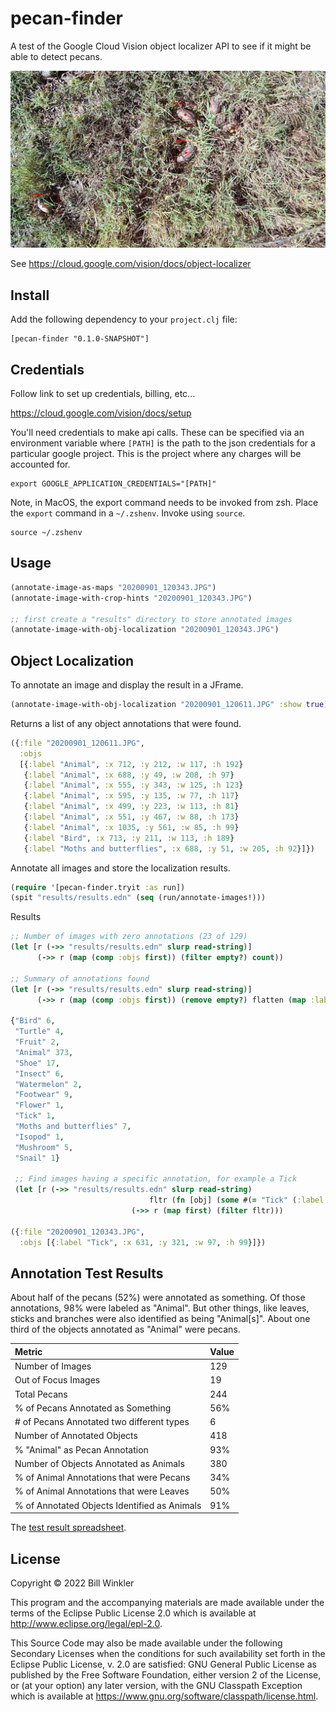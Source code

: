 # pecan-finder

A test of the Google Cloud Vision object localizer API to
see if it might be able to detect pecans.

![](results/20200901_120344.JPG)

See <https://cloud.google.com/vision/docs/object-localizer>

## Install
Add the following dependency to your `project.clj` file:

    [pecan-finder "0.1.0-SNAPSHOT"]

## Credentials

Follow link to set up credentials, billing, etc...

<https://cloud.google.com/vision/docs/setup>

You'll need credentials to make api calls. These can be specified via
an environment variable where `[PATH]` is the path to the json
credentials for a particular google project.  This is the project
where any charges will be accounted for.

``` shell
export GOOGLE_APPLICATION_CREDENTIALS="[PATH]"
```

Note, in MacOS, the export command needs to be invoked from zsh.
Place the `export` command in a `~/.zshenv`.  Invoke using `source`.

``` shell
source ~/.zshenv
```

## Usage

``` clojure
(annotate-image-as-maps "20200901_120343.JPG")
(annotate-image-with-crop-hints "20200901_120343.JPG")

;; first create a "results" directory to store annotated images
(annotate-image-with-obj-localization "20200901_120343.JPG")

```

## Object Localization

To annotate an image and display the result in a JFrame.

``` clojure
(annotate-image-with-obj-localization "20200901_120611.JPG" :show true) 
```

Returns a list of any object annotations that were found.
``` clojure
({:file "20200901_120611.JPG",
  :objs
  [{:label "Animal", :x 712, :y 212, :w 117, :h 192}
   {:label "Animal", :x 688, :y 49, :w 208, :h 97}
   {:label "Animal", :x 555, :y 343, :w 125, :h 123}
   {:label "Animal", :x 595, :y 135, :w 77, :h 117}
   {:label "Animal", :x 499, :y 223, :w 113, :h 81}
   {:label "Animal", :x 551, :y 467, :w 88, :h 173}
   {:label "Animal", :x 1035, :y 561, :w 85, :h 99}
   {:label "Bird", :x 713, :y 211, :w 113, :h 189}
   {:label "Moths and butterflies", :x 688, :y 51, :w 205, :h 92}]})
```

Annotate all images and store the localization results.

``` clojure
(require '[pecan-finder.tryit :as run])
(spit "results/results.edn" (seq (run/annotate-images!)))

```

Results

``` clojure
;; Number of images with zero annotations (23 of 129)
(let [r (->> "results/results.edn" slurp read-string)]
      (->> r (map (comp :objs first)) (filter empty?) count))

;; Summary of annotations found
(let [r (->> "results/results.edn" slurp read-string)]
      (->> r (map (comp :objs first)) (remove empty?) flatten (map :label) frequencies)) 
      
{"Bird" 6,
 "Turtle" 4,
 "Fruit" 2,
 "Animal" 373,
 "Shoe" 17,
 "Insect" 6,
 "Watermelon" 2,
 "Footwear" 9,
 "Flower" 1,
 "Tick" 1,
 "Moths and butterflies" 7,
 "Isopod" 1,
 "Mushroom" 5,
 "Snail" 1}
 
 ;; Find images having a specific annotation, for example a Tick
 (let [r (->> "results/results.edn" slurp read-string)
                               fltr (fn [obj] (some #(= "Tick" (:label %)) (:objs obj)))]
                           (->> r (map first) (filter fltr)))
                           
({:file "20200901_120343.JPG",
  :objs [{:label "Tick", :x 631, :y 321, :w 97, :h 99}]})                           
```

## Annotation Test Results

About half of the pecans (52%) were annotated as something.  Of those annotations, 98% were labeled as "Animal".  But other things, like leaves, sticks and branches were also identified as being "Animal[s]".  About one third of the objects annotated as "Animal" were pecans.

| Metric  | Value   |
|:--|:--|
| Number of Images  | 129  |
| Out of Focus Images  | 19  |
| Total Pecans  | 244 |
| % of Pecans Annotated as Something | 56%  |
| # of Pecans Annotated two different types | 6  |
| Number of Annotated Objects  | 418  |
| % "Animal" as Pecan Annotation  | 93%  |
| Number of Objects Annotated as Animals  | 380  |
| % of Animal Annotations that were Pecans  | 34%  |
| % of Animal Annotations that were Leaves  | 50%  |
| % of Annotated Objects Identified as Animals  | 91%  |

The [test result spreadsheet](https://docs.google.com/spreadsheets/d/1QuZcuINqm1jCDHDSkN5jG_lq2Fb-UZ7Krf5aHFIc5yc/edit?usp=sharing).


## License

Copyright © 2022 Bill Winkler

This program and the accompanying materials are made available under the
terms of the Eclipse Public License 2.0 which is available at
http://www.eclipse.org/legal/epl-2.0.

This Source Code may also be made available under the following Secondary
Licenses when the conditions for such availability set forth in the Eclipse
Public License, v. 2.0 are satisfied: GNU General Public License as published by
the Free Software Foundation, either version 2 of the License, or (at your
option) any later version, with the GNU Classpath Exception which is available
at https://www.gnu.org/software/classpath/license.html.
